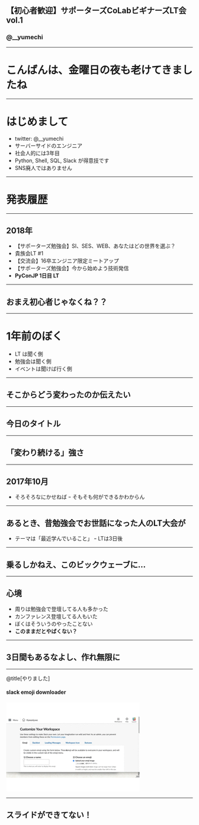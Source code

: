 ## 【初心者歓迎】サポーターズCoLabビギナーズLT会vol.1
### @__yumechi

---

# こんばんは、金曜日の夜も老けてきましたね

---

# はじめまして
- twitter: @__yumechi
- サーバーサイドのエンジニア
- 社会人的には3年目
- Python, Shell, SQL, Slack が得意技です
- SNS廃人ではありません

---

# 発表履歴

---

## 2018年

- 【サポーターズ勉強会】SI、SES、WEB、あなたはどの世界を選ぶ？
- 貴族会LT #1
- 【交流会】16卒エンジニア限定ミートアップ
- 【サポーターズ勉強会】今から始めよう技術発信
- **PyConJP 1日目 LT**

---

## おまえ初心者じゃなくね？？

---

# 1年前のぼく
- LT は聞く側
- 勉強会は聞く側
- イベントは聞けば行く側

---

## そこからどう変わったのか伝えたい

---

## 今日のタイトル

---

## 「変わり続ける」強さ

---

## 2017年10月
- そろそろなにかせねば
ｰ そもそも何ができるかわからん

---

## あるとき、昔勉強会でお世話になった人のLT大会が
- テーマは「最近学んでいること」
ｰ LTは3日後

---

## 乗るしかねえ、このビックウェーブに…

---

## 心境
- 周りは勉強会で登壇してる人も多かった
- カンファレンス登壇してる人もいた
- ぼくはそういうのやったことない
- **このままだとやばくない？**

---

## 3日間もあるなよし、作れ無限に

---

@title[やりました]

#### slack emoji downloader

![slack emoji downloader](https://raw.githubusercontent.com/yumechi/slack_emoji_downloader/master/demo/slackemojidl.gif)

---

## スライドができてない！














